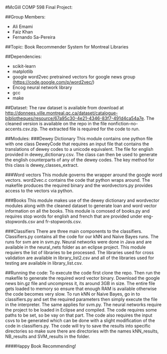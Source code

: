 #McGill COMP 598 Final Project: 

##Group Members: 
 * Ali Emami 
 * Faiz Khan 
 * Fernando Sa-Pereira

##Topic: 
Book Recommender System for Montreal Libraries

##Dependencies: 
  * scikit-learn 
  * matplotlib 
  * google word2vec pretrained vectors for google news group (https://code.google.com/p/word2vec/)
  * Encog neural network library
  * gcc
  * make

##Dataset: 
  The raw dataset is available from download at http://donnees.ville.montreal.qc.ca/dataset/catalogue-bibliotheques/resource/67a95c30-4e21-4346-83f7-491d4ca54a7e. The cleaned version is available on the repo in the file nonfiction-no-accents.csv.zip. The extracted file is required for the code to run. 
  
##Modules: 
###Dewey Dictionary 
  This module contains one python file with one class DeweyCode that requires an input file that contains the translations of dewey codes to a unicode equivalent. The file for english provided in dewey\_dictionary.csv. The class can then be used to generate the english counterparts of any of the dewey codes. The key method for this class is dewey\_classes_extract. 

###Word vectors 
  This module governs the wrapper around the google word vectors. word2vec.c contains the code that python wraps around. The makefile produces the required binary and the wordvectors.py provides access to the vectors via python. 

###Books 
  This module makes use of the dewey dictionary and wordvector modules along with the cleaned dataset to generate loan and word vector information on all the books. This module is comosed of books.py and requires stop words for english and french that are provided under eng-stopwords.csv and fr-stopwords.csv. 

###Classifiers
  There are three main components to the classifiers. Classifiers.py contains all the code for our kNN and Naive Bayes runs. The runs for svm are in svm.py. Neural networks were done in Java and are available in the neural_nets folder as an eclipse project. This module requiers the list of libraries to be processed. The libraries used for cross validation are available in library\_list2.csv and all of the libraries used for testing are available in library_list.csv. 
  
##Running the code: 
  To execute the code first clone the repo. Then run the makefile to generate the required word vector binary. Download the google news bin.gz file and uncompress it, its around 3GB in size. The entire file gets loaded to memory so ensure that enough RAM is available otherwise the code becomes very slow. To run kNN or Naive Bayes, go in to classifiers.py and set the required parameters then simply execute the file in the interpreter. The same applies for svm.py. The neural networks require the project to be loaded in Eclipse and compiled. The code requires some paths to be set, so be vay on that part. The code also requires the input csvs to be generated which can be done with a slight modification of the code in classifiers.py. The code will try to save the results into specific directories so make sure there are directories with the names kNN\_results, NB\_results and SVM\_results in the folder. 
  
####Happy Book Recommending!
  



